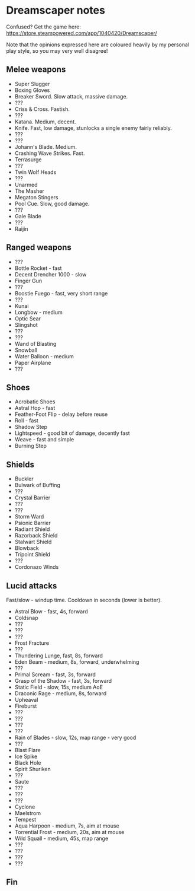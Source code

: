 Dreamscaper notes
=================

Confused? Get the game here: https://store.steampowered.com/app/1040420/Dreamscaper/

Note that the opinions expressed here are coloured heavily by my personal play style,
so you may very well disagree!

Melee weapons
-------------
* Super Slugger
* Boxing Gloves
* Breaker Sword. Slow attack, massive damage.
* ???
* Criss & Cross. Fastish.
* ???
* Katana. Medium, decent.
* Knife. Fast, low damage, stunlocks a single enemy fairly reliably.
* ???
* ???
* Johann's Blade. Medium.
* Crashing Wave Strikes. Fast.
* Terrasurge
* ???
* Twin Wolf Heads
* ???
* Unarmed
* The Masher
* Megaton Stingers
* Pool Cue. Slow, good damage.
* ???
* Gale Blade
* ???
* Raijin

Ranged weapons
--------------

* ???
* Bottle Rocket - fast
* Decent Drencher 1000 - slow
* Finger Gun
* ???
* Boostie Fuego - fast, very short range
* ???
* Kunai
* Longbow - medium
* Optic Sear
* Slingshot
* ???
* ???
* Wand of Blasting
* Snowball
* Water Balloon - medium
* Paper Airplane
* ???

Shoes
-----
* Acrobatic Shoes
* Astral Hop - fast
* Feather-Foot Flip - delay before reuse
* Roll - fast
* Shadow Step
* Lightspeed - good bit of damage, decently fast
* Weave - fast and simple
* Burning Step

Shields
-------
* Buckler
* Bulwark of Buffing
* ???
* Crystal Barrier
* ???
* ???
* Storm Ward
* Psionic Barrier
* Radiant Shield
* Razorback Shield
* Stalwart Shield
* Blowback
* Tripoint Shield
* ???
* Cordonazo Winds

Lucid attacks
-------------
Fast/slow - windup time. Cooldown in seconds (lower is better).

* Astral Blow - fast, 4s, forward
* Coldsnap
* ???
* ???
* ???
* Frost Fracture
* ???
* Thundering Lunge, fast, 8s, forward
* Eden Beam - medium, 8s, forward, underwhelming
* ???
* Primal Scream - fast, 3s, forward
* Grasp of the Shadow - fast, 3s, forward
* Static Field - slow, 15s, medium AoE
* Draconic Rage - medium, 8s, forward
* Upheaval
* Fireburst
* ???
* ???
* ???
* ???
* Rain of Blades - slow, 12s, map range - very good
* ???
* Blast Flare
* Ice Spike
* Black Hole
* Spirit Shuriken
* ???
* Saute
* ???
* ???
* ???
* Cyclone
* Maelstrom
* Tempest
* Aqua Harpoon - medium, 7s, aim at mouse
* Torrential Frost - medium, 20s, aim at mouse
* Wild Squall - medium, 45s, map range
* ???
* ???
* ???
* ???

Fin
---
